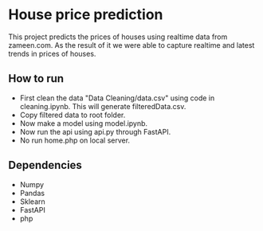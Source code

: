 # House price prediction

This project predicts the prices of houses using realtime data from zameen.com. As the result of it we were able to capture realtime and latest trends in prices of houses.

## How to run

- First clean the data  "Data Cleaning/data.csv" using code in cleaning.ipynb. This will generate filteredData.csv.
- Copy filtered data to root folder.
- Now make a model using model.ipynb.
- Now run the api using api.py through FastAPI.
- No run home.php on local server.

## Dependencies

- Numpy
- Pandas
- Sklearn
- FastAPI
- php
